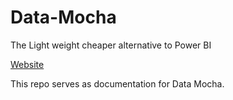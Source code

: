 # Data-Mocha
The Light weight cheaper alternative to Power BI

[Website](https://www.datamocha.in/)

This repo serves as documentation for Data Mocha.
